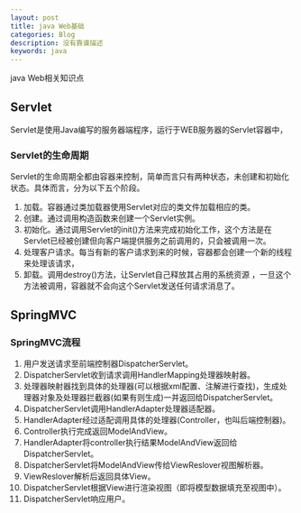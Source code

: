 ```yaml
---
layout: post
title: java Web基础
categories: Blog
description: 没有靠谱描述
keywords: java
---
```

java Web相关知识点


## Servlet
Servlet是使用Java编写的服务器端程序，运行于WEB服务器的Servlet容器中，
### Servlet的生命周期
Servlet的生命周期全都由容器来控制，简单而言只有两种状态，未创建和初始化状态。具体而言，分为以下五个阶段。
1. 加载。容器通过类加载器使用Servlet对应的类文件加载相应的类。
2. 创建。通过调用构造函数来创建一个Servlet实例。
3. 初始化。通过调用Servlet的init()方法来完成初始化工作，这个方法是在Servlet已经被创建但向客户端提供服务之前调用的，只会被调用一次。
4. 处理客户请求。每当有新的客户请求到来的时候，容器都会创建一个新的线程来处理该请求，
5. 卸载。调用destroy()方法，让Servlet自己释放其占用的系统资源 ，一旦这个方法被调用，容器就不会向这个Servlet发送任何请求消息了。

## SpringMVC
### SpringMVC流程
1. 用户发送请求至前端控制器DispatcherServlet。
2. DispatcherServlet收到请求调用HandlerMapping处理器映射器。
3. 处理器映射器找到具体的处理器(可以根据xml配置、注解进行查找)，生成处理器对象及处理器拦截器(如果有则生成)一并返回给DispatcherServlet。
4. DispatcherServlet调用HandlerAdapter处理器适配器。
5. HandlerAdapter经过适配调用具体的处理器(Controller，也叫后端控制器)。
6. Controller执行完成返回ModelAndView。
7. HandlerAdapter将controller执行结果ModelAndView返回给DispatcherServlet。
8. DispatcherServlet将ModelAndView传给ViewReslover视图解析器。
9. ViewReslover解析后返回具体View。
10. DispatcherServlet根据View进行渲染视图（即将模型数据填充至视图中）。
11. DispatcherServlet响应用户。